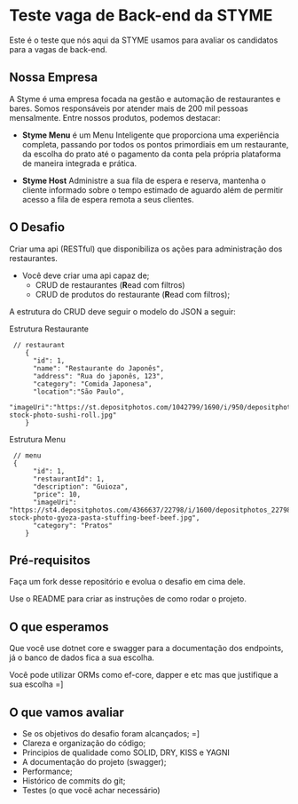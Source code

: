 # Teste vaga de Back-end da STYME
Este é o teste que nós aqui da STYME usamos para avaliar os candidatos para a vagas de back-end.


## Nossa Empresa
A Styme é uma empresa focada na gestão e automação de restaurantes e bares. Somos responsáveis por atender mais de 200 mil pessoas mensalmente. Entre nossos produtos, podemos destacar:

- **Styme Menu** é um Menu Inteligente que proporciona uma experiência completa, passando por todos os pontos primordiais em um restaurante, da escolha do prato até o pagamento da conta pela própria plataforma de maneira integrada e prática. 

- **Styme Host** Administre a sua fila de espera e reserva, mantenha o cliente informado sobre o tempo estimado de aguardo além de permitir acesso a fila de espera remota a seus clientes.

## O Desafio
Criar uma api (RESTful) que disponibiliza os ações para administração dos restaurantes.

- Você deve criar uma api capaz de;
  - CRUD de restaurantes (**R**ead com filtros)
  - CRUD de produtos do restaurante (**R**ead com filtros);

A estrutura do CRUD deve seguir o modelo do JSON a seguir:

Estrutura Restaurante
```
 // restaurant
    {
      "id": 1,
      "name": "Restaurante do Japonês",
      "address": "Rua do japonês, 123",
      "category": "Comida Japonesa",
      "location":"São Paulo",
      "imageUri":"https://st.depositphotos.com/1042799/1690/i/950/depositphotos_16905015-stock-photo-sushi-roll.jpg"
    }
```

Estrutura Menu
```
 // menu
 {
      "id": 1,
      "restaurantId": 1,
      "description": "Guioza",
      "price": 10,
      "imageUri": "https://st4.depositphotos.com/4366637/22798/i/1600/depositphotos_227984618-stock-photo-gyoza-pasta-stuffing-beef-beef.jpg",
      "category": "Pratos"
    }
```

## Pré-requisitos
Faça um fork desse repositório e evolua o desafio em cima dele.

Use o README para criar as instruções de como rodar o projeto.


## O que esperamos
Que você use dotnet core e swagger para a documentação dos endpoints, já o banco de dados fica a sua escolha.

Você pode utilizar ORMs como ef-core, dapper e etc mas que justifique a sua escolha =]

## O que vamos avaliar
- Se os objetivos do desafio foram alcançados;  =]
- Clareza  e organização do código;
- Principios de qualidade como SOLID, DRY, KISS e YAGNI
- A documentação do projeto (swagger);
- Performance;
- Histórico de commits do git;
- Testes (o que você achar necessário)
